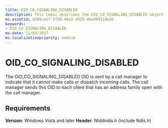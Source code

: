 ```yaml
---
title: OID_CO_SIGNALING_DISABLED
description: This topic describes the OID_CO_SIGNALING_DISABLED object identifier (OID).
ms.assetid: 8206ca17-5758-46a2-a525-d6ed9911de1b
keywords:
- OID_CO_SIGNALING_DISABLED
ms.date: 11/03/2017
ms.localizationpriority: medium
---
```


# OID_CO_SIGNALING_DISABLED

The OID_CO_SIGNALING_DISABLED OID is sent by a call manager to indicate that it cannot make calls or dispatch incoming calls. The call manager sends this OID to each client that has an address family open with the call manager.

## Requirements

**Version**: Windows Vista and later
**Header**: Ntddndis.h (include Ndis.h)

